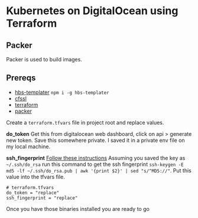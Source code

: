 # Kubernetes on DigitalOcean using Terraform

## Packer

Packer is used to build images.

## Prereqs

- [hbs-templater](https://github.com/esayemm/hbs-templater) `npm i -g hbs-templater`
- [cfssl](https://github.com/cloudflare/cfssl)
- [terraform](https://www.terraform.io/downloads.html)
- [packer](https://www.packer.io/downloads.html)

Create a `terraform.tfvars` file in project root and replace values.

**do_token** Get this from digitalocean web dashboard, click on api > generate new token. Save this somewhere private. I saved it in a private env file on my local machine.

**ssh_fingerprint** [Follow these instructions](https://www.digitalocean.com/community/tutorials/how-to-use-ssh-keys-with-digitalocean-droplets) Assuming you saved the key as `~/.ssh/do_rsa` run this command to get the ssh fingerprint `ssh-keygen -E md5 -lf ~/.ssh/do_rsa.pub | awk '{print $2}' | sed "s/^MD5://"`. Put this value into the tfvars file.

```
# terraform.tfvars
do_token = "replace"
ssh_fingerprint = "replace"
```

Once you have those binaries installed you are ready to go